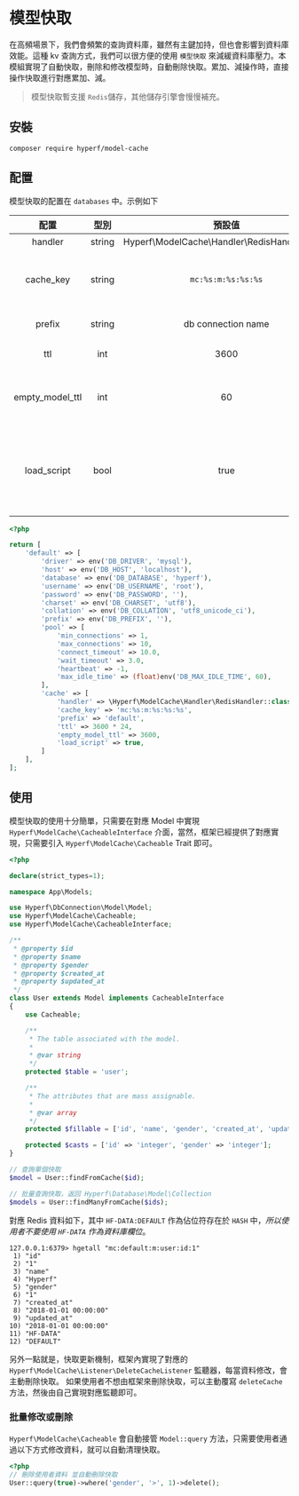 # 模型快取

在高頻場景下，我們會頻繁的查詢資料庫，雖然有主鍵加持，但也會影響到資料庫效能。這種 kv 查詢方式，我們可以很方便的使用 `模型快取` 來減緩資料庫壓力。本模組實現了自動快取，刪除和修改模型時，自動刪除快取。累加、減操作時，直接操作快取進行對應累加、減。

> 模型快取暫支援 `Redis`儲存，其他儲存引擎會慢慢補充。

## 安裝

```
composer require hyperf/model-cache
```

## 配置

模型快取的配置在 `databases` 中。示例如下

|      配置       |  型別  |                    預設值                     |                  備註                   |
|:---------------:|:------:|:---------------------------------------------:|:---------------------------------------:|
|     handler     | string | Hyperf\ModelCache\Handler\RedisHandler::class |                   無                    |
|    cache_key    | string |              `mc:%s:m:%s:%s:%s`               |  `mc:快取字首:m:表名:主鍵 KEY:主鍵值`   |
|     prefix      | string |              db connection name               |                快取字首                 |
|       ttl       |  int   |                     3600                      |                超時時間                 |
| empty_model_ttl |  int   |                      60                       |        查詢不到資料時的超時時間         |
|   load_script   |  bool  |                     true                      | Redis 引擎下 是否使用 evalSha 代替 eval |

```php
<?php

return [
    'default' => [
        'driver' => env('DB_DRIVER', 'mysql'),
        'host' => env('DB_HOST', 'localhost'),
        'database' => env('DB_DATABASE', 'hyperf'),
        'username' => env('DB_USERNAME', 'root'),
        'password' => env('DB_PASSWORD', ''),
        'charset' => env('DB_CHARSET', 'utf8'),
        'collation' => env('DB_COLLATION', 'utf8_unicode_ci'),
        'prefix' => env('DB_PREFIX', ''),
        'pool' => [
            'min_connections' => 1,
            'max_connections' => 10,
            'connect_timeout' => 10.0,
            'wait_timeout' => 3.0,
            'heartbeat' => -1,
            'max_idle_time' => (float)env('DB_MAX_IDLE_TIME', 60),
        ],
        'cache' => [
            'handler' => \Hyperf\ModelCache\Handler\RedisHandler::class,
            'cache_key' => 'mc:%s:m:%s:%s:%s',
            'prefix' => 'default',
            'ttl' => 3600 * 24,
            'empty_model_ttl' => 3600,
            'load_script' => true,
        ]
    ],
];
```

## 使用

模型快取的使用十分簡單，只需要在對應 Model 中實現 `Hyperf\ModelCache\CacheableInterface` 介面，當然，框架已經提供了對應實現，只需要引入 `Hyperf\ModelCache\Cacheable` Trait 即可。

```php
<?php

declare(strict_types=1);

namespace App\Models;

use Hyperf\DbConnection\Model\Model;
use Hyperf\ModelCache\Cacheable;
use Hyperf\ModelCache\CacheableInterface;

/**
 * @property $id
 * @property $name
 * @property $gender
 * @property $created_at
 * @property $updated_at
 */
class User extends Model implements CacheableInterface
{
    use Cacheable;

    /**
     * The table associated with the model.
     *
     * @var string
     */
    protected $table = 'user';

    /**
     * The attributes that are mass assignable.
     *
     * @var array
     */
    protected $fillable = ['id', 'name', 'gender', 'created_at', 'updated_at'];

    protected $casts = ['id' => 'integer', 'gender' => 'integer'];
}

// 查詢單個快取
$model = User::findFromCache($id);

// 批量查詢快取，返回 Hyperf\Database\Model\Collection
$models = User::findManyFromCache($ids);

```

對應 Redis 資料如下，其中 `HF-DATA:DEFAULT` 作為佔位符存在於 `HASH` 中，*所以使用者不要使用 `HF-DATA` 作為資料庫欄位*。
```
127.0.0.1:6379> hgetall "mc:default:m:user:id:1"
 1) "id"
 2) "1"
 3) "name"
 4) "Hyperf"
 5) "gender"
 6) "1"
 7) "created_at"
 8) "2018-01-01 00:00:00"
 9) "updated_at"
10) "2018-01-01 00:00:00"
11) "HF-DATA"
12) "DEFAULT"
```

另外一點就是，快取更新機制，框架內實現了對應的 `Hyperf\ModelCache\Listener\DeleteCacheListener` 監聽器，每當資料修改，會主動刪除快取。
如果使用者不想由框架來刪除快取，可以主動覆寫 `deleteCache` 方法，然後由自己實現對應監聽即可。

### 批量修改或刪除

`Hyperf\ModelCache\Cacheable` 會自動接管 `Model::query` 方法，只需要使用者通過以下方式修改資料，就可以自動清理快取。

```php
<?php
// 刪除使用者資料 並自動刪除快取
User::query(true)->where('gender', '>', 1)->delete();
```
